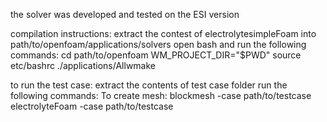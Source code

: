 the solver was developed and tested on the ESI version

compilation instructions:
extract the contest of electrolytesimpleFoam into path/to/openfoam/applications/solvers
open bash and run the following commands:
cd path/to/openfoam
WM_PROJECT_DIR="$PWD"
source etc/bashrc
./applications/Allwmake

to run the test case:
extract the contents of test case folder
run the following commands:
To create mesh:
blockmesh -case path/to/testcase
electrolyteFoam -case path/to/testcase

